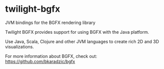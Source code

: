 # twilight-bgfx
JVM bindings for the BGFX rendering library

Twilight BGFX provides support for using BGFX with the Java platform.

Use Java, Scala, Clojure and other JVM languages to create rich 2D and 3D visualizations. 

For more information about BGFX, check out: https://github.com/bkaradzic/bgfx

